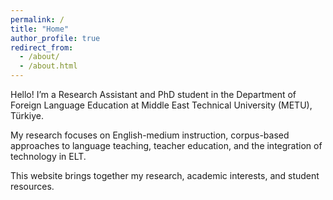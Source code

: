 ```yaml
---
permalink: /
title: "Home"
author_profile: true
redirect_from: 
  - /about/
  - /about.html
---
```


Hello! I’m a Research Assistant and PhD student in the Department of Foreign Language Education at Middle East Technical University (METU), Türkiye.

My research focuses on English-medium instruction, corpus-based approaches to language teaching, teacher education, and the integration of technology in ELT.

This website brings together my research, academic interests, and student resources.
